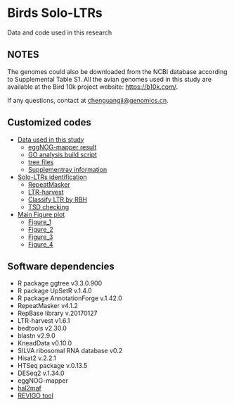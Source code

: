 # Birds Solo-LTRs
Data and code used in this research
## NOTES
The genomes could also be downloaded from the NCBI database according to Supplemental Table S1. All the avian genomes used in this study are available at the Bird 10k project website: https://b10k.com/.

If any questions, contact at chenguangji@genomics.cn.

## Customized codes
- [Data used in this study](data/Supplementary%20Data%201.csv)
	- [eggNOG-mapper result](data/build/out.emapper.annotations.tsv)
	- [GO analysis build script](data/build/build_local.R)
	- [tree files](data/tree/)
	- [Supplementray information](data/Supplementray%20information)
- [Solo-LTRs identification](script/example.sh)
	- [RepeatMasker](script/RepeatMasker/RepeatMasker.sh)
	- [LTR-harvest](script/ltrharvest.sh)
	- [Classify LTR by RBH](script/mark.ltr.sh)
	- [TSD checking](script/TSD_checking/)
- [Main Figure plot](Figures/Main_Plot.Rmd)
	- [Figure_1](Figures/Figure_1)
	- [Figure_2](Figures/Figure_2)
	- [Figure_3](Figures/Figure_3)
	- [Figure_4](Figures/Figure_4)

## Software dependencies
* R package ggtree v3.3.0.900
* R package UpSetR v.1.4.0
* R package AnnotationForge v.1.42.0
* RepeatMasker v4.1.2
* RepBase library v.20170127
* LTR-harvest v1.6.1
* bedtools v2.30.0
* blastn v2.9.0
* KneadData v0.10.0
* SILVA ribosomal RNA database v0.2
* Hisat2 v.2.2.1
* HTSeq package v.0.13.5
* DESeq2 v.1.34.0
* eggNOG-mapper
* [hal2maf](https://github.com/ComparativeGenomicsToolkit/hal)
* [REVIGO tool](http://revigo.irb.hr/)
